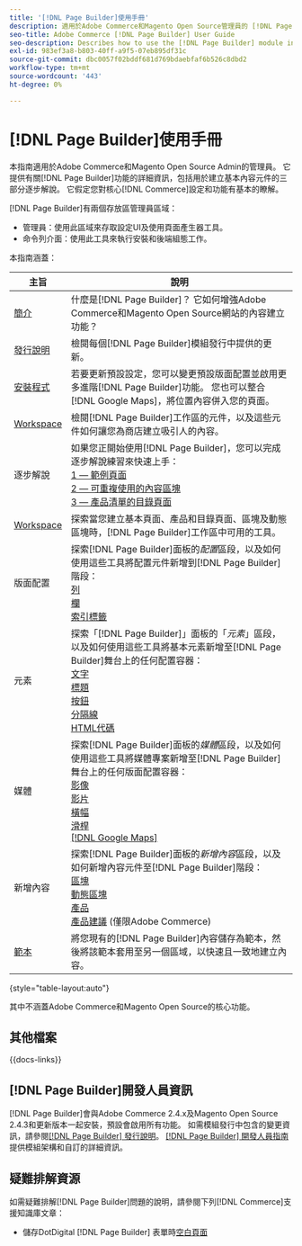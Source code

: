 ```yaml
---
title: '[!DNL Page Builder]使用手冊'
description: 適用於Adobe Commerce和Magento Open Source管理員的 [!DNL Page Builder] 相關完整資訊。
seo-title: Adobe Commerce [!DNL Page Builder] User Guide
seo-description: Describes how to use the [!DNL Page Builder] module in Adobe Commerce or Magento Open Source.
exl-id: 983ef3a8-b803-40ff-a9f5-07eb895df31c
source-git-commit: dbc0057f02bddf681d769bdaebfaf6b526c8dbd2
workflow-type: tm+mt
source-wordcount: '443'
ht-degree: 0%

---
```


# [!DNL Page Builder]使用手冊

本指南適用於Adobe Commerce和Magento Open Source Admin的管理員。 它提供有關[!DNL Page Builder]功能的詳細資訊，包括用於建立基本內容元件的三部分逐步解說。 它假定您對核心[!DNL Commerce]設定和功能有基本的瞭解。

[!DNL Page Builder]有兩個存放區管理員區域：

- 管理員：使用此區域來存取設定UI及使用頁面產生器工具。
- 命令列介面：使用此工具來執行安裝和後端組態工作。

本指南涵蓋：

| 主旨 | 說明 |
| ------- | ----------- |
| [簡介](introduction.md) | 什麼是[!DNL Page Builder]？ 它如何增強Adobe Commerce和Magento Open Source網站的內容建立功能？ |
| [發行說明](release-notes.md) | 檢閱每個[!DNL Page Builder]模組發行中提供的更新。 |
| [安裝程式](setup.md) | 若要更新預設設定，您可以變更預設版面配置並啟用更多進階[!DNL Page Builder]功能。 您也可以整合[!DNL Google Maps]，將位置內容併入您的頁面。 |
| [Workspace](workspace.md) | 檢閱[!DNL Page Builder]工作區的元件，以及這些元件如何讓您為商店建立吸引人的內容。 |
| 逐步解說 | 如果您正開始使用[!DNL Page Builder]，您可以完成逐步解說練習來快速上手：<br>[1 — 範例頁面](1-simple-page.md)<br>[2 — 可重複使用的內容區塊](2-blocks.md)<br>[3 — 產品清單的目錄頁面](3-catalog-content.md) |
| [Workspace](workspace.md) | 探索當您建立基本頁面、產品和目錄頁面、區塊及動態區塊時，[!DNL Page Builder]工作區中可用的工具。 |
| 版面配置 | 探索[!DNL Page Builder]面板的&#x200B;_配置_&#x200B;區段，以及如何使用這些工具將配置元件新增到[!DNL Page Builder]階段： <br>[列](row.md)<br>[欄](column.md)<br>[索引標籤](tabs.md) |
| 元素 | 探索「[!DNL Page Builder]」面板的「_元素_」區段，以及如何使用這些工具將基本元素新增至[!DNL Page Builder]舞台上的任何配置容器： <br>[文字](text.md)<br>[標題](heading.md)<br>[按鈕](buttons.md)<br>[分隔線](divider.md)<br>[HTML代碼](html-code.md) |
| 媒體 | 探索[!DNL Page Builder]面板的&#x200B;_媒體_&#x200B;區段，以及如何使用這些工具將媒體專案新增至[!DNL Page Builder]舞台上的任何版面配置容器： <br>[影像](image.md)<br>[影片](video.md)<br>[橫幅](banner.md)<br>[滑桿](slider.md)<br>[[!DNL Google Maps]](map.md) |
| 新增內容 | 探索[!DNL Page Builder]面板的&#x200B;_新增內容_&#x200B;區段，以及如何新增內容元件至[!DNL Page Builder]階段： <br>[區塊](block.md)<br>[動態區塊](dynamic-block.md)<br>[產品](products.md)<br>[產品建議](recommendations.md) (僅限Adobe Commerce) |
| [範本](templates.md) | 將您現有的[!DNL Page Builder]內容儲存為範本，然後將該範本套用至另一個區域，以快速且一致地建立內容。 |

{style="table-layout:auto"}

其中不涵蓋Adobe Commerce和Magento Open Source的核心功能。

## 其他檔案

{{docs-links}}

## [!DNL Page Builder]開發人員資訊

[!DNL Page Builder]會與Adobe Commerce 2.4.x及Magento Open Source 2.4.3和更新版本一起安裝，預設會啟用所有功能。 如需模組發行中包含的變更資訊，請參閱[[!DNL Page Builder] 發行說明](release-notes.md)。 [[!DNL Page Builder] 開發人員指南](https://developer.adobe.com/commerce/frontend-core/page-builder/)提供模組架構和自訂的詳細資訊。

## 疑難排解資源

如需疑難排解[!DNL Page Builder]問題的說明，請參閱下列[!DNL Commerce]支援知識庫文章：

- 儲存DotDigital [!DNL Page Builder] 表單時[空白頁面](https://experienceleague.adobe.com/docs/commerce-knowledge-base/kb/troubleshooting/miscellaneous/magento-2.4.1-empty-page-when-dotdigital-page-builder-form-saved.html)
